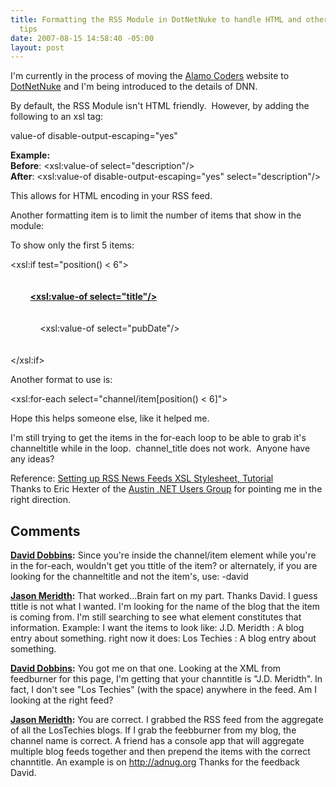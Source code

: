 ```yaml
---
title: Formatting the RSS Module in DotNetNuke to handle HTML and other formatting
  tips
date: 2007-08-15 14:58:40 -05:00
layout: post
---
```


I'm currently in the process of moving the [Alamo Coders](http://www.alamocoders.net) website to [DotNetNuke](http://www.dotnetnuke.com) and I'm being introduced to the details of DNN.

By default, the RSS Module isn't HTML friendly.  However, by adding the following to an xsl tag:  
  
value-of disable-output-escaping="yes"

**Example:  
Before**: <xsl:value-of select="description"/>  
**After**: <xsl:value-of disable-output-escaping="yes" select="description"/>

This allows for HTML encoding in your RSS feed.

Another formatting item is to limit the number of items that show in the module:

To show only the first 5 items:

<xsl:if test="position() &lt; 6">  
        <br />   
        <strong><a href="{link}" target="_main"><xsl:value-of select="title"/></a></strong>  
        <br />   
            <xsl:value-of select="pubDate"/>   
        <br />   
</xsl:if>

Another format to use is: 

<xsl:for-each select="channel/item[position() &lt; 6]">

Hope this helps someone else, like it helped me.

I'm still trying to get the items in the for-each loop to be able to grab it's channeltitle while in the loop.  channel_title does not work.  Anyone have any ideas?

Reference: [Setting up RSS News Feeds XSL Stylesheet, Tutorial](http://www.dnncreative.com/Home/RSSNewsFeedXSLStylesheet/tabid/162/Default.aspx)  
Thanks to Eric Hexter of the [Austin .NET Users Group](http://www.adnug.org) for pointing me in the right direction.

## Comments

**[David Dobbins](#63 "2007-08-15 16:27:12"):** Since you're inside the channel/item element while you're in the for-each, wouldn't  get you ttitle of the item? or alternately, if you are looking for the channeltitle and not the item's, use:  -david

**[Jason Meridth](#64 "2007-08-15 18:07:46"):** That worked...Brain fart on my part. Thanks David. I guess ttitle is not what I wanted. I'm looking for the name of the blog that the item is coming from. I'm still searching to see what element constitutes that information. Example: I want the items to look like: J.D. Meridth : A blog entry about something. right now it does: Los Techies : A blog entry about something.

**[David Dobbins](#65 "2007-08-15 18:47:12"):** You got me on that one. Looking at the XML from feedburner for this page, I'm getting that your channtitle is "J.D. Meridth". In fact, I don't see "Los Techies" (with the space) anywhere in the feed. Am I looking at the right feed?

**[Jason Meridth](#66 "2007-08-15 21:17:19"):** You are correct. I grabbed the RSS feed from the aggregate of all the LosTechies blogs. If I grab the feebburner from my blog, the channel name is correct. A friend has a console app that will aggregate multiple blog feeds together and then prepend the items with the correct channtitle. An example is on http://adnug.org Thanks for the feedback David.

